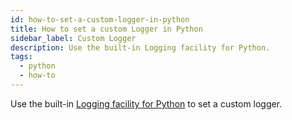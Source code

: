 ```yaml
---
id: how-to-set-a-custom-logger-in-python
title: How to set a custom Logger in Python
sidebar_label: Custom Logger
description: Use the built-in Logging facility for Python.
tags:
  - python
  - how-to
---
```


Use the built-in [Logging facility for Python](https://docs.python.org/3/library/logging.html) to set a custom logger.
